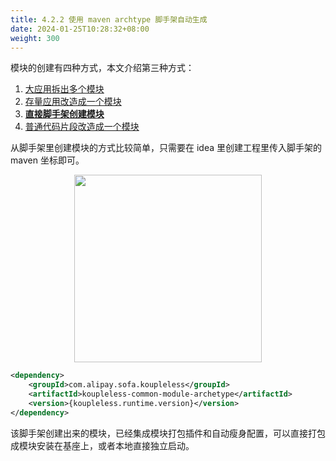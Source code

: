 ```yaml
---
title: 4.2.2 使用 maven archtype 脚手架自动生成
date: 2024-01-25T10:28:32+08:00
weight: 300
---
```


模块的创建有四种方式，本文介绍第三种方式：
1. [大应用拆出多个模块](/docs/contribution-guidelines/split-module-tool/split-module-tool-intro/)
2. [存量应用改造成一个模块](/docs/tutorials/module-create/springboot-and-sofaboot/)
3. **[直接脚手架创建模块](/docs/tutorials/module-create/init-by-archetype/)**
4. [普通代码片段改造成一个模块](/docs/tutorials/module-create/main-biz/)

从脚手架里创建模块的方式比较简单，只需要在 idea 里创建工程里传入脚手架的 maven 坐标即可。

<div style="text-align: center;">
    <img align="center" width="300px" src="/docs/tutorials/imgs/created-by-archetype.png" />
</div>

```xml
<dependency>
    <groupId>com.alipay.sofa.koupleless</groupId>
    <artifactId>koupleless-common-module-archetype</artifactId>
    <version>{koupleless.runtime.version}</version>
</dependency>
```

该脚手架创建出来的模块，已经集成模块打包插件和自动瘦身配置，可以直接打包成模块安装在基座上，或者本地直接独立启动。

